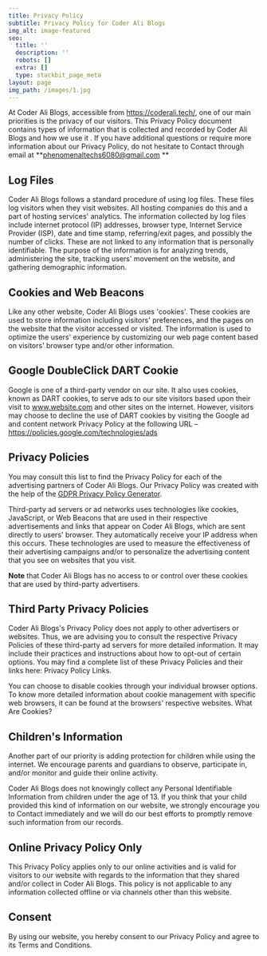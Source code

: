 ```yaml
---
title: Privacy Policy
subtitle: Privacy Policy for Coder Ali Blogs
img_alt: image-featured
seo:
  title: ''
  description: ''
  robots: []
  extra: []
  type: stackbit_page_meta
layout: page
img_path: /images/1.jpg
---
```

At Coder Ali Blogs, accessible from <https://coderali.tech/>, one of our main priorities is the privacy of our visitors. This Privacy Policy document contains types of information that is collected and recorded by Coder Ali Blogs and how we use it . If you have additional questions or require more information about our Privacy Policy, do not hesitate to Contact through email at **phenomenaltechs6080@gmail.com **

## Log Files

Coder Ali Blogs follows a standard procedure of using log files. These files log visitors when they visit websites. All hosting companies do this and a part of hosting services' analytics. The information collected by log files include internet protocol (IP) addresses, browser type, Internet Service Provider (ISP), date and time stamp, referring/exit pages, and possibly the number of clicks. These are not linked to any information that is personally identifiable. The purpose of the information is for analyzing trends, administering the site, tracking users' movement on the website, and gathering demographic information.

## Cookies and Web Beacons

Like any other website, Coder Ali Blogs uses 'cookies'. These cookies are used to store information including visitors' preferences, and the pages on the website that the visitor accessed or visited. The information is used to optimize the users' experience by customizing our web page content based on visitors' browser type and/or other information.

## Google DoubleClick DART Cookie

Google is one of a third-party vendor on our site. It also uses cookies, known as DART cookies, to serve ads to our site visitors based upon their visit to www.website.com and other sites on the internet. However, visitors may choose to decline the use of DART cookies by visiting the Google ad and content network Privacy Policy at the following URL – <https://policies.google.com/technologies/ads> 

## Privacy Policies

You may consult this list to find the Privacy Policy for each of the advertising partners of Coder Ali Blogs. Our Privacy Policy was created with the help of the [GDPR Privacy Policy Generator](https://webbeast.in).

Third-party ad servers or ad networks uses technologies like cookies, JavaScript, or Web Beacons that are used in their respective advertisements and links that appear on Coder Ali Blogs, which are sent directly to users' browser. They automatically receive your IP address when this occurs. These technologies are used to measure the effectiveness of their advertising campaigns and/or to personalize the advertising content that you see on websites that you visit.

**Note** that Coder Ali Blogs has no access to or control over these cookies that are used by third-party advertisers.

## Third Party Privacy Policies

Coder Ali Blogs's Privacy Policy does not apply to other advertisers or websites. Thus, we are advising you to consult the respective Privacy Policies of these third-party ad servers for more detailed information. It may include their practices and instructions about how to opt-out of certain options. You may find a complete list of these Privacy Policies and their links here: Privacy Policy Links.

You can choose to disable cookies through your individual browser options. To know more detailed information about cookie management with specific web browsers, it can be found at the browsers' respective websites. What Are Cookies?

## Children's Information

Another part of our priority is adding protection for children while using the internet. We encourage parents and guardians to observe, participate in, and/or monitor and guide their online activity.

Coder Ali Blogs does not knowingly collect any Personal Identifiable Information from children under the age of 13. If you think that your child provided this kind of information on our website, we strongly encourage you to Contact immediately and we will do our best efforts to promptly remove such information from our records.

## Online Privacy Policy Only

This Privacy Policy applies only to our online activities and is valid for visitors to our website with regards to the information that they shared and/or collect in Coder Ali Blogs. This policy is not applicable to any information collected offline or via channels other than this website.

## Consent

By using our website, you hereby consent to our Privacy Policy and agree to its Terms and Conditions.
